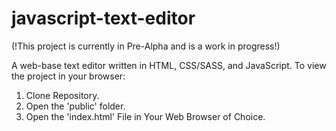 # javascript-text-editor

(!This project is currently in Pre-Alpha and is a work in progress!)

A web-base text editor written in HTML, CSS/SASS, and JavaScript.
To view the project in your browser:
  1. Clone Repository.
  2. Open the 'public' folder.
  3. Open the 'index.html' File in Your Web Browser of Choice.
  
  <img src=""/>
